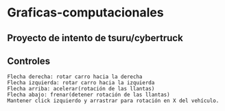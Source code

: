 # Graficas-computacionales

## Proyecto de intento de tsuru/cybertruck


## Controles
```text
Flecha derecha: rotar carro hacia la derecha
Flecha izquierda: rotar carro hacia la izquierda
Flecha arriba: acelerar(rotación de las llantas)
Flecha abajo: frenar(detener rotación de las llantas)
Mantener click izquierdo y arrastrar para rotación en X del vehículo.
```




